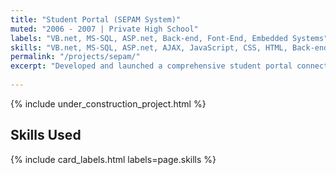 ```yaml
---
title: "Student Portal (SEPAM System)"
muted: "2006 - 2007 | Private High School"
labels: "VB.net, MS-SQL, ASP.net, Back-end, Font-End, Embedded Systems"
skills: "VB.net, MS-SQL, ASP.net, AJAX, JavaScript, CSS, HTML, Back-end, Font-End, Embedded Systems"
permalink: "/projects/sepam/"
excerpt: "Developed and launched a comprehensive student portal connecting students, teachers, parents, and administrators. Facilitated the management of classes, attendance, grading, progress updates, and administrative tasks, effectively streamlining educational administration."
 
---
```


{% include under_construction_project.html %}

## Skills Used

{% include card_labels.html labels=page.skills %}